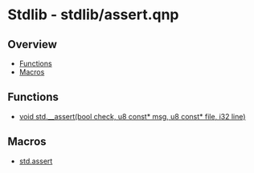 
# Stdlib - stdlib/assert.qnp

## Overview
 - [Functions](#functions)
 - [Macros](#macros)


## Functions
 - [void std.__assert(bool check, u8 const* msg, u8 const* file, i32 line)]()

## Macros
 - [std.assert]()

